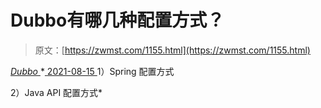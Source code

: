 <!--yml
category: 未分类
date: 0001-01-01 00:00:00
-->

# Dubbo有哪几种配置方式？

> 原文：[https://zwmst.com/1155.html](https://zwmst.com/1155.html)

   [ *Dubbo* ](https://zwmst.com/dubbo)*[ <time datetime="2021-08-15T10:37:09+08:00"> 2021-08-15 </time> ](https://zwmst.com/1155.html)  1）Spring 配置方式

2）Java API 配置方式*